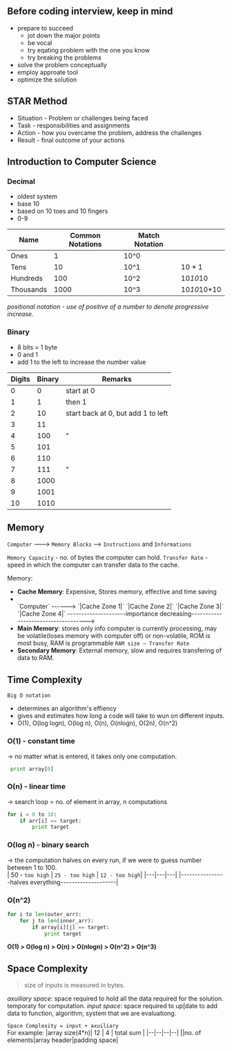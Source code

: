 ## Before coding interview, keep in mind
- prepare to succeed
	- jot down the major points
	- be vocal
	- try eqating problem with the one you know
	- try breaking the problems
- solve the problem conceptually
- employ approate tool
- optimize the solution


## STAR Method
- Situation - Problem or challenges being faced
- Task - responsibilities and assignments
- Action - how you overcame the problem, address the challenges
- Result - final outcome of your actions

## Introduction to Computer Science
### Decimal 
- oldest system
- base 10
- based on 10 toes and 10 fingers
- 0-9

|Name | Common Notations | Match Notation | |
|---|---|---|---|
|Ones|1|10^0||
|Tens|10|10^1|10 * 1|
|Hundreds|100|10^2|10*10*10|
|Thousands|1000|10^3|10*10*10*10|

_positional notation - use of positive of a number to denote progressive increase._

### Binary
- 8 bits = 1 byte
- 0 and 1
- add 1 to the left to increase the number value

|Digits|Binary|Remarks|
|---|---|---|
|0|0|start at 0|
|1|1|then 1|
|2|10|start back at 0, but add 1 to left|
|3|11||
|4|100|"|
|5|101||
|6|110||
|7|111|"|
|8|1000||
|9|1001||
|10|1010||

## Memory
`Computer` ---> `Memory Blocks` --> `Instructions` and `Informations`

`Memory Capacity` - no. of bytes the computer can hold.
`Transfer Rate` - speed in which the computer can transfer data to the cache.

Memory:
- **Cache Memory**: Expensive, Stores memory, effective and time saving
- <br/>
  	`Computer` ------> `|Cache Zone 1|` `|Cache Zone 2|` `|Cache Zone 3|` `|Cache Zone 4|`
  	---------------------importance decreasing------------------------------------>
- **Main Memory**: stores only info computer is currently processing, may be volatile(loses memory with computer off) or non-volatile, ROM is most busy, RAM is programmable
  	`RAM size ~ Transfer Rate`
- **Secondary Memory**: External memory, slow and requires transfering of data to RAM.
  

## Time Complexity
`Big O notation` 
- determines an algorithm's effiency
- gives and estimates how long a code will take to wun on different inputs.
- O(1), O(log logn), O(log n), O(n), O(nlogn), O(2n), O(n^2)

### O(1) - constant time
-> no matter what is entered, it takes only one computation. 
```python
 print array[0]
 ```
### O(n) - linear time 
-> search loop = no. of element in array, n computations
```python
for i = 0 to 10:
	if arr[i] == target:
		print target
```

### O(log n) - binary search 
-> the computation halves on every run, if we were to guess number between 1 to 100.
<br/>
| 50 - `too high` | `25 - too high` | `12 - too high`|
|---|---|---|
|----------------halves everything--------------------|

### O(n^2)
```python
for i to len(outer_arr):
	for j to len(inner_arr):
		if array[i][j] == target:
			print target
```


**O(1) > O(log n) > O(n) > O(nlogn) > O(n^2) > O(n^3)**

## Space Complexity
> size of inputs is measured in bytes.

*axuiliary space*: space required to hold all the data required for the solution. temporaty for computation.
*input space*: space required to up[date to add data to function, algorithm, system that we are evaluationg.

`Space Complexity = input + axuiliary`
<br/>
For example: 
|array size(4*n)| 12 | 4 | total sum |
|--|--|--|--|
||no. of elements|array header|padding space|
